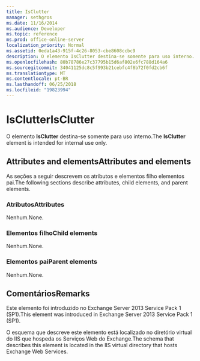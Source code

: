```yaml
---
title: IsClutter
manager: sethgros
ms.date: 11/16/2014
ms.audience: Developer
ms.topic: reference
ms.prod: office-online-server
localization_priority: Normal
ms.assetid: 0eda1a43-915f-4c26-8053-cbe8608ccbc9
description: O elemento IsClutter destina-se somente para uso interno.
ms.openlocfilehash: 80b78786e27c37795b15d6af802e6fc788d164a6
ms.sourcegitcommit: 34041125dc8c5f993b21cebfc4f8b72f0fd2cb6f
ms.translationtype: MT
ms.contentlocale: pt-BR
ms.lasthandoff: 06/25/2018
ms.locfileid: "19823994"
---
```

# <a name="isclutter"></a><span data-ttu-id="b3294-103">IsClutter</span><span class="sxs-lookup"><span data-stu-id="b3294-103">IsClutter</span></span>

<span data-ttu-id="b3294-104">O elemento **IsClutter** destina-se somente para uso interno.</span><span class="sxs-lookup"><span data-stu-id="b3294-104">The **IsClutter** element is intended for internal use only.</span></span> 

## <a name="attributes-and-elements"></a><span data-ttu-id="b3294-105">Attributes and elements</span><span class="sxs-lookup"><span data-stu-id="b3294-105">Attributes and elements</span></span>

<span data-ttu-id="b3294-106">As seções a seguir descrevem os atributos e elementos filho elementos pai.</span><span class="sxs-lookup"><span data-stu-id="b3294-106">The following sections describe attributes, child elements, and parent elements.</span></span>
  
### <a name="attributes"></a><span data-ttu-id="b3294-107">Atributos</span><span class="sxs-lookup"><span data-stu-id="b3294-107">Attributes</span></span>

<span data-ttu-id="b3294-108">Nenhum.</span><span class="sxs-lookup"><span data-stu-id="b3294-108">None.</span></span>
  
### <a name="child-elements"></a><span data-ttu-id="b3294-109">Elementos filho</span><span class="sxs-lookup"><span data-stu-id="b3294-109">Child elements</span></span>

<span data-ttu-id="b3294-110">Nenhum.</span><span class="sxs-lookup"><span data-stu-id="b3294-110">None.</span></span>
  
### <a name="parent-elements"></a><span data-ttu-id="b3294-111">Elementos pai</span><span class="sxs-lookup"><span data-stu-id="b3294-111">Parent elements</span></span>

<span data-ttu-id="b3294-112">Nenhum.</span><span class="sxs-lookup"><span data-stu-id="b3294-112">None.</span></span>
  
## <a name="remarks"></a><span data-ttu-id="b3294-113">Comentários</span><span class="sxs-lookup"><span data-stu-id="b3294-113">Remarks</span></span>

<span data-ttu-id="b3294-114">Este elemento foi introduzido no Exchange Server 2013 Service Pack 1 (SP1).</span><span class="sxs-lookup"><span data-stu-id="b3294-114">This element was introduced in Exchange Server 2013 Service Pack 1 (SP1).</span></span>
  
<span data-ttu-id="b3294-115">O esquema que descreve este elemento está localizado no diretório virtual do IIS que hospeda os Serviços Web do Exchange.</span><span class="sxs-lookup"><span data-stu-id="b3294-115">The schema that describes this element is located in the IIS virtual directory that hosts Exchange Web Services.</span></span>
  

